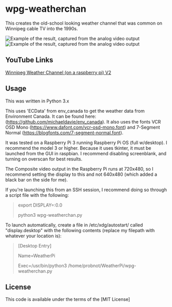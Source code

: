 # wpg-weatherchan
This creates the old-school looking weather channel that was common on Winnipeg cable TV into the 1990s.

![Example of the result, captured from the analog video output](https://github.com/probnot/wpg-weatherchan/blob/master/example1.jpg?raw=true)
![Example of the result, captured from the analog video output](https://github.com/probnot/wpg-weatherchan/blob/master/example2.jpg?raw=true)

## YouTube Links
[Winnipeg Weather Channel (on a raspberry pi) V2](https://www.youtube.com/watch?v=6y-Yg_DNd9k)


## Usage

This was written in Python 3.x

This uses 'ECData' from env_canada to get the weather data from Environment Canada. It can be found here: (https://github.com/michaeldavie/env_canada). 
It also uses the fonts VCR OSD Mono (https://www.dafont.com/vcr-osd-mono.font) and 7-Segment Normal (https://blogfonts.com/7-segment-normal.font).

It was tested on a Raspberry Pi 3 running Raspberry Pi OS (full w/desktop). I recommend the model 3 or higher. Because it uses tkinter, it must be launched from the GUI in raspbian. I recommend disabling screenblank, and turning on overscan for best results.

The Composite video output in the Raspberry Pi runs at 720x480, so I recommend setting the display to this and not 640x480 (which added a black bar on the side for me).

If you're launching this from an SSH session, I recommend doing so through a script file with the following:
>export DISPLAY=:0.0
>
>python3 wpg-weatherchan.py

To launch automatically, create a file in /etc/xdg/autostart/ called "display.desktop" with the following contents (replace my filepath with whatever your location is):
>[Desktop Entry]
>
>Name=WeatherPi
>
>Exec=/usr/bin/python3 /home/probnot/WeatherPi/wpg-weatherchan.py

## License

This code is available under the terms of the [MIT License]
